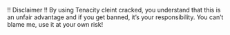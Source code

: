 !! Disclaimer !!
By using Tenacity cleint cracked, you understand that this is an unfair advantage and if you get banned, it’s your responsibility.
You can’t blame me, use it at your own risk!
